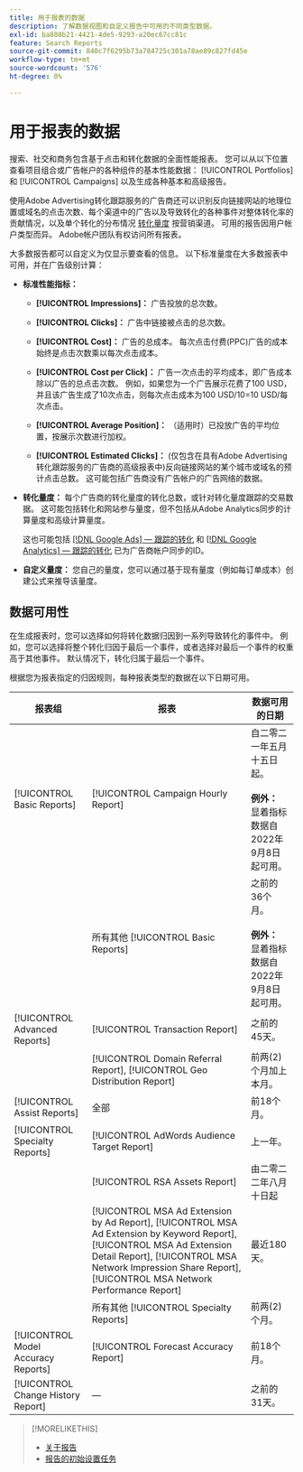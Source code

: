 ```yaml
---
title: 用于报表的数据
description: 了解数据视图和自定义报告中可用的不同类型数据。
exl-id: ba808b21-4421-4de5-9293-a20ec67cc81c
feature: Search Reports
source-git-commit: 840c7f6295b73a784725c301a78ae89c827fd45e
workflow-type: tm+mt
source-wordcount: '576'
ht-degree: 0%

---
```


# 用于报表的数据

搜索、社交和商务包含基于点击和转化数据的全面性能报表。 您可以从以下位置查看项目组合或广告帐户的各种组件的基本性能数据： [!UICONTROL Portfolios] 和 [!UICONTROL Campaigns] 以及生成各种基本和高级报告。

使用Adobe Advertising转化跟踪服务的广告商还可以识别反向链接网站的地理位置或域名的点击次数、每个渠道中的广告以及导致转化的各种事件对整体转化率的贡献情况，以及单个转化的分布情况 [转化量度](/help/search-social-commerce/admin/conversion-metrics/conversion-metric-about.md) 按营销渠道。 可用的报告因用户帐户类型而异。 Adobe帐户团队有权访问所有报表。

大多数报告都可以自定义为仅显示要查看的信息。 以下标准量度在大多数报表中可用，并在广告级别计算：

* **标准性能指标：**

   * **[!UICONTROL Impressions]：** 广告投放的总次数。

   * **[!UICONTROL Clicks]：** 广告中链接被点击的总次数。

   * **[!UICONTROL Cost]：** 广告的总成本。 每次点击付费(PPC)广告的成本始终是点击次数乘以每次点击成本。

   * **[!UICONTROL Cost per Click]：** 广告一次点击的平均成本，即广告成本除以广告的总点击次数。 例如，如果您为一个广告展示花费了100 USD，并且该广告生成了10次点击，则每次点击成本为100 USD/10=10 USD/每次点击。

   * **[!UICONTROL Average Position]：** （适用时）已投放广告的平均位置，按展示次数进行加权。

   * **[!UICONTROL Estimated Clicks]：** (仅包含在具有Adobe Advertising转化跟踪服务的广告商的高级报表中)反向链接网站的某个城市或域名的预计点击总数。 这可能包括广告商没有广告帐户的广告网络的数据。

* **转化量度：** 每个广告商的转化量度的转化总数，或针对转化量度跟踪的交易数据。 这可能包括转化和网站参与量度，但不包括从Adobe Analytics同步的计算量度和高级计算量度。

  这也可能包括 [[!DNL Google Ads] — 跟踪的转化](/help/search-social-commerce/campaign-management/introduction/google-conversion-data.md) 和 [[!DNL Google Analytics] — 跟踪的转化](/help/search-social-commerce/admin/data-sources/data-source-about.md) 已为广告商帐户同步的ID。

* **自定义量度：** 您自己的量度，您可以通过基于现有量度（例如每订单成本）创建公式来推导该量度。

## 数据可用性

在生成报表时，您可以选择如何将转化数据归因到一系列导致转化的事件中。 例如，您可以选择将整个转化归因于最后一个事件，或者选择对最后一个事件的权重高于其他事件。 默认情况下，转化归属于最后一个事件。

根据您为报表指定的归因规则，每种报表类型的数据在以下日期可用。

| 报表组 | 报表 | 数据可用的日期 |
|---|---|---|
| [!UICONTROL Basic Reports] | [!UICONTROL Campaign Hourly Report] | 自二零二一年五月十五日起。<br><br><b>例外：</b> 显着指标数据自2022年9月8日起可用。 |
| | 所有其他 [!UICONTROL Basic Reports] | 之前的36个月。<br><br><b>例外：</b> 显着指标数据自2022年9月8日起可用。 |
| [!UICONTROL Advanced Reports] | [!UICONTROL Transaction Report] | 之前的45天。 |
| | [!UICONTROL Domain Referral Report], [!UICONTROL Geo Distribution Report] | 前两(2)个月加上本月。 |
| [!UICONTROL Assist Reports] | 全部 | 前18个月。 |
| [!UICONTROL Specialty Reports] | [!UICONTROL AdWords Audience Target Report] | 上一年。 |
| | [!UICONTROL RSA Assets Report] | 由二零二二年八月十日起 |
| | [!UICONTROL MSA Ad Extension by Ad Report], [!UICONTROL MSA Ad Extension by Keyword Report], [!UICONTROL MSA Ad Extension Detail Report], [!UICONTROL MSA Network Impression Share Report], [!UICONTROL MSA Network Performance Report] | 最近180天。 |
| | 所有其他 [!UICONTROL Specialty Reports] | 前两(2)个月。 |
| [!UICONTROL Model Accuracy Reports] | [!UICONTROL Forecast Accuracy Report] | 前18个月。 |
| [!UICONTROL Change History Report] | — | 之前的31天。 |

>[!MORELIKETHIS]
>
>* [关于报告](report-about.md)
>* [报告的初始设置任务](initial-setup.md)
